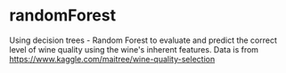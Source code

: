 # randomForest

Using decision trees - Random Forest to evaluate and predict the correct level of wine quality using the wine's inherent features.  Data is from https://www.kaggle.com/maitree/wine-quality-selection

